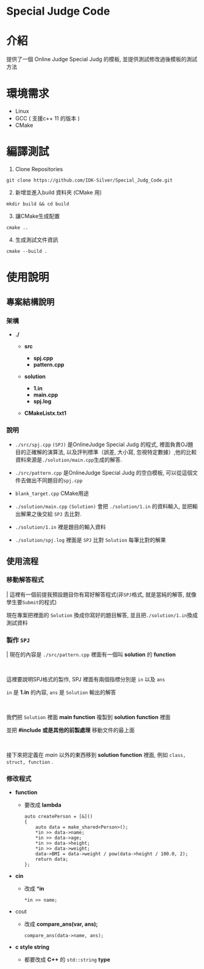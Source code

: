 # Special Judge Code
# 介紹
提供了一個 Online Judge Special Judg 的模板, 並提供測試修改過後模板的測試方法

# 環境需求
- Linux
- GCC ( 支援c++ 11 的版本 ) 
- CMake 

# 編譯測試
1. Clone Repositories
```
git clone https://github.com/IDK-Silver/Special_Judg_Code.git
```
2. 新增並進入build 資料夾 (CMake 用)
```
mkdir build && cd build
```

3. 讓CMake生成配置
```
cmake ..
```

4. 生成測試文件資訊
```
cmake --build . 
```

# 使用說明

## 專案結構說明
### 架構
- **./**
    - **src**
        - **spj.cpp**
        - **pattern.cpp**
    - **solution**
        - **1.in**
        - **main.cpp**
        - **spj.log**

    - **CMakeListx.txt1**

### 說明
- `./src/spj.cpp` `(SPJ)` 是OnlineJudge Special Judg 的程式, 裡面負責OJ題目的正確解的演算法, 以及評判標準（誤差, 大小寫, 忽視特定數據）,他的比較資料來源是`./solution/main.cpp`生成的解答.

- `./src/pattern.cpp`  是OnlineJudge Special Judg 的空白模板, 可以從這個文件去做出不同題目的`spj.cpp`

- `blank_target.cpp`  CMake用途

- `./solution/main.cpp` `(Solution)` 會把 `./solution/1.in` 的資料輸入, 並把輸出解果之後交給 `SPJ` 去比對.

- `./solution/1.in` 裡是題目的輸入資料

- `./solution/spj.log`  裡面是 `SPJ` 比對 `Solution` 每筆比對的解果

## 使用流程
### 移動解答程式

| 這裡有一個前提我預設題目你有寫好解答程式(非`SPJ`格式, 就是當純的解答, 就像學生要`Submit`的程式)

現在專案把裡面的 `Solution` 換成你寫好的題目解答, 並且把`./solution/1.in`換成測試資料

### 製作 `SPJ`
| 現在的內容是 `./src/pattern.cpp` 裡面有一個叫 **solution** 的 **function**

</br>

這裡要說明SPJ格式的製作, SPJ 裡面有兩個指標分別是 `in` 以及 `ans`

`in` 是 **1.in** 的內容,  `ans` 是 `Solution` 輸出的解答

</br>

我們把 `Solution` 裡面 **main function** 複製到 **solution function** 裡面

並把 **#include 或是其他的前製處理** 移動文件的最上面

</br>

接下來把定義在 *main* 以外的東西移到 **solution function** 裡面, 例如 `class, struct, function` .

### 修改程式

- **function**
    - 要改成 **lambda**
        ```
        auto createPerson = [&]()
        {
            auto data = make_shared<Person>();
            *in >> data->name;
            *in >> data->age;
            *in >> data->height;
            *in >> data->weight;
            data->BMI = data->weight / pow(data->height / 100.0, 2);
            return data;
        };
        ```

- **cin**
    - 改成 ***in**
        ```
        *in >> name;
        ```

- cout
    - 改成 **compare_ans(var, ans);**
        ```
        compare_ans(data->name, ans);
        ```
- **c style string**
    - 都要改成 **C++** 的 `std::string`  **type**
